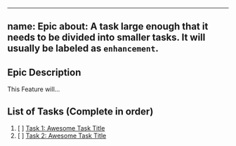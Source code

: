 --------
name: Epic
about: A task large enough that it needs to be divided into smaller tasks. It will usually be labeled as `enhancement`.
--------

<!-- Description should explain clearly the purpose of the feature -->

## Epic Description

This Feature will...

## List of Tasks (Complete in order)

1. [ ] [Task 1: Awesome Task Title](https://github.com/username/repository-name/issues/1)
2. [ ] [Task 2: Awesome Task Title](https://github.com/username/repository-name/issues/2)